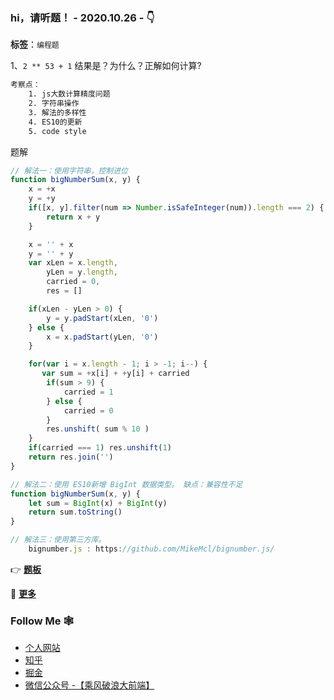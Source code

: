 <!--
**szjxxy/szjxxy** is a ✨ _special_ ✨ repository because its `README.md` (this file) appears on your GitHub profile.

Here are some ideas to get you started:

- 🔭 I’m currently working on ...
- 🌱 I’m currently learning ...
- 👯 I’m looking to collaborate on ...
- 🤔 I’m looking for help with ...
- 💬 Ask me about ...
- 📫 How to reach me: ...
- 😄 Pronouns: ...
- ⚡ Fun fact: ...
-->

### hi，请听题！ - 2020.10.26 -  👇

**标签**：`编程题`

1、`2 ** 53 + 1` 结果是？为什么？正解如何计算?

```html
考察点：
    1. js大数计算精度问题
    2. 字符串操作
    3. 解法的多样性
    4. ES10的更新
    5. code style
```
题解
```js
// 解法一：使用字符串，控制进位
function bigNumberSum(x, y) {
    x = +x
    y = +y 
    if([x, y].filter(num => Number.isSafeInteger(num)).length === 2) {
        return x + y 
    }

    x = '' + x 
    y = '' + y 
    var xLen = x.length,
        yLen = y.length,
        carried = 0,
        res = []

    if(xLen - yLen > 0) {
        y = y.padStart(xLen, '0')
    } else {
        x = x.padStart(yLen, '0')        
    }

    for(var i = x.length - 1; i > -1; i--) {
       var sum = +x[i] + +y[i] + carried
        if(sum > 9) {
            carried = 1
        } else {
            carried = 0
        }
        res.unshift( sum % 10 )
    }
    if(carried === 1) res.unshift(1)
    return res.join('')
}

// 解法二：使用 ES10新增 BigInt 数据类型。 缺点：兼容性不足
function bigNumberSum(x, y) {
    let sum = BigInt(x) + BigInt(y)
    return sum.toString()
}

// 解法三：使用第三方库。
    bignumber.js : https://github.com/MikeMcl/bignumber.js/
```

 👉   **[题板](https://github.com/szjxxy/fe-happy-interview/issues/2)**

🚀    **[更多](https://github.com/szjxxy/fe-happy-interview/issues)**
### Follow Me 🕸

- [个人网站](http://fe.teachclass.cn/)
- [知乎](http://fe.teachclass.cn/)
- [掘金](http://fe.teachclass.cn/)
- [微信公众号 -【乘风破浪大前端】](http://fe.teachclass.cn/)

